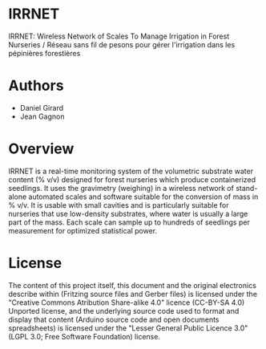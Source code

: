 # IRRNET
IRRNET: Wireless Network of Scales To Manage Irrigation in Forest Nurseries / 
        Réseau sans fil de pesons pour gérer l'irrigation dans les pépinières forestières

# Authors
* Daniel Girard
* Jean Gagnon


# Overview

IRRNET is a real-time monitoring system of the volumetric substrate water content (% v/v) designed for forest nurseries which produce containerized seedlings. It uses the gravimetry (weighing) in a wireless network of stand-alone automated scales and software suitable for the conversion of mass in % v/v. It is usable with small cavities and is particularly suitable for nurseries that use low-density substrates, where water is usually a large part of the mass. Each scale can sample up to hundreds of seedlings per measurement for optimized statistical power.


# License
The content of this project itself, this document and the original electronics describe within (Fritzing source files and Gerber files) is licensed under the "Creative Commons Atribution Share-alike 4.0" licence (CC-BY-SA 4.0) Unported license, and the underlying source code used to format and display that content (Arduino source code and open documents spreadsheets) is licensed under the "Lesser General Public Licence 3.0" (LGPL 3.0; Free Software Foundation) license.
